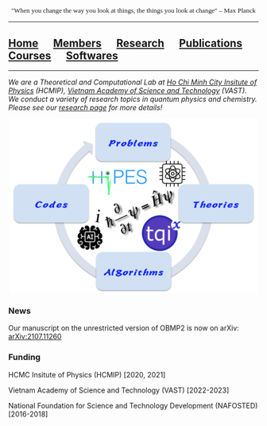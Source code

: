<p align="center" style="font-family: lucida handwriting; font-size:10pt">
"When you change the way you look at things, the things you look at change" – Max Planck
</p>

<hr style="solid blue">

## [<ins>Home</ins>](index.md)<img src="test_space.png" width="30" height="1">[Members](members.md)<img src="test_space.png" width="30" height="1">[Research](research.md)<img src="test_space.png" width="30" height="1">[Publications](publications.md)<img src="test_space.png" width="30" height="1">[Courses](courses.md)<img src="test_space.png" width="30" height="1">[Softwares](softwares.md)

<hr style="solid blue">

_We are a Theoretical and Computational Lab at [Ho Chi Minh City Insitute of Physics](http://hcmip.ac.vn/index-en.html) (HCMIP), [Vietnam Academy of Science and Technology](https://vast.gov.vn/) (VAST). We conduct a variety of research topics in quantum physics and chemistry. Please see our [research page](research.md) for more details!_

<p align="center">
<img src="home.png" width="500" height="350">
</p>

### **News**
Our manuscript on the unrestricted version of OBMP2 is now on arXiv: [arXiv:2107.11260](https://arxiv.org/abs/2107.11260)

### **Funding**
HCMC Insitute of Physics (HCMIP) [2020, 2021]

Vietnam Academy of Science and Technology (VAST) [2022-2023]

National Foundation for Science and Technology Development (NAFOSTED) [2016-2018]
